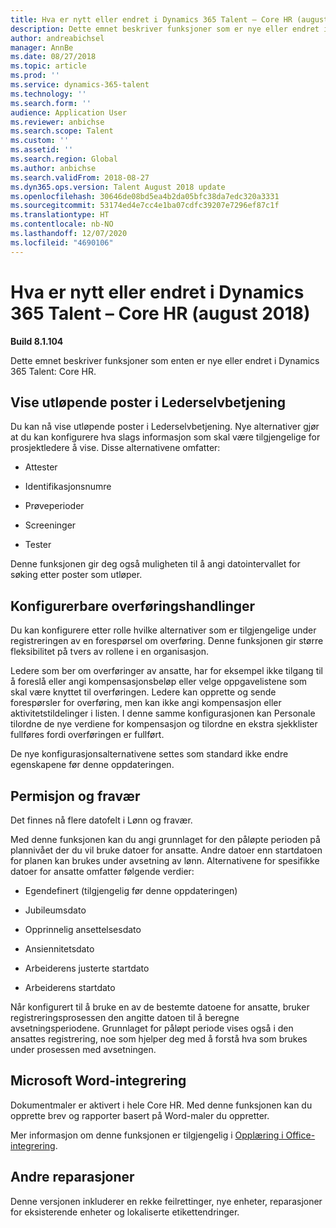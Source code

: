```yaml
---
title: Hva er nytt eller endret i Dynamics 365 Talent – Core HR (august 2018)
description: Dette emnet beskriver funksjoner som er nye eller endret i Microsoft Dynamics 365 Talent – Core HR.
author: andreabichsel
manager: AnnBe
ms.date: 08/27/2018
ms.topic: article
ms.prod: ''
ms.service: dynamics-365-talent
ms.technology: ''
ms.search.form: ''
audience: Application User
ms.reviewer: anbichse
ms.search.scope: Talent
ms.custom: ''
ms.assetid: ''
ms.search.region: Global
ms.author: anbichse
ms.search.validFrom: 2018-08-27
ms.dyn365.ops.version: Talent August 2018 update
ms.openlocfilehash: 30646de08bd5ea4b2da05bfc38da7edc320a3331
ms.sourcegitcommit: 53174ed4e7cc4e1ba07cdfc39207e7296ef87c1f
ms.translationtype: HT
ms.contentlocale: nb-NO
ms.lasthandoff: 12/07/2020
ms.locfileid: "4690106"
---
```

# <a name="whats-new-or-changed-in-dynamics-365-talent---core-hr-august-2018"></a>Hva er nytt eller endret i Dynamics 365 Talent – Core HR (august 2018)

**Build 8.1.104**

Dette emnet beskriver funksjoner som enten er nye eller endret i Dynamics 365 Talent: Core HR.

## <a name="view-expiring-records-in-manager-self-service"></a>Vise utløpende poster i Lederselvbetjening

Du kan nå vise utløpende poster i Lederselvbetjening. Nye alternativer gjør at du kan konfigurere hva slags informasjon som skal være tilgjengelige for prosjektledere å vise. Disse alternativene omfatter:

-   Attester

-   Identifikasjonsnumre

-   Prøveperioder

-   Screeninger

-   Tester

Denne funksjonen gir deg også muligheten til å angi datointervallet for søking etter poster som utløper.

## <a name="configurable-transfer-actions"></a>Konfigurerbare overføringshandlinger

Du kan konfigurere etter rolle hvilke alternativer som er tilgjengelige under registreringen av en forespørsel om overføring. Denne funksjonen gir større fleksibilitet på tvers av rollene i en organisasjon.

Ledere som ber om overføringer av ansatte, har for eksempel ikke tilgang til å foreslå eller angi kompensasjonsbeløp eller velge oppgavelistene som skal være knyttet til overføringen. Ledere kan opprette og sende forespørsler for overføring, men kan ikke angi kompensasjon eller aktivitetstildelinger i listen. I denne samme konfigurasjonen kan Personale tilordne de nye verdiene for kompensasjon og tilordne en ekstra sjekklister fullføres fordi overføringen er fullført.

De nye konfigurasjonsalternativene settes som standard ikke endre egenskapene før denne oppdateringen.

## <a name="leave-and-absence"></a>Permisjon og fravær

Det finnes nå flere datofelt i Lønn og fravær.

Med denne funksjonen kan du angi grunnlaget for den påløpte perioden på plannivået der du vil bruke datoer for ansatte. Andre datoer enn startdatoen for planen kan brukes under avsetning av lønn. Alternativene for spesifikke datoer for ansatte omfatter følgende verdier:

-   Egendefinert (tilgjengelig før denne oppdateringen)

-   Jubileumsdato

-   Opprinnelig ansettelsesdato

-   Ansiennitetsdato

-   Arbeiderens justerte startdato

-   Arbeiderens startdato

Når konfigurert til å bruke en av de bestemte datoene for ansatte, bruker registreringsprosessen den angitte datoen til å beregne avsetningsperiodene. Grunnlaget for påløpt periode vises også i den ansattes registrering, noe som hjelper deg med å forstå hva som brukes under prosessen med avsetningen.

## <a name="microsoft-word-integration"></a>Microsoft Word-integrering

Dokumentmaler er aktivert i hele Core HR. Med denne funksjonen kan du opprette brev og rapporter basert på Word-maler du oppretter.

Mer informasjon om denne funksjonen er tilgjengelig i [Opplæring i Office-integrering](https://docs.microsoft.com/dynamics365/unified-operations/dev-itpro/office-integration/office-integration-tutorial?toc=/dynamics365/unified-operations/talent/toc.json).


## <a name="other-fixes"></a>Andre reparasjoner

Denne versjonen inkluderer en rekke feilrettinger, nye enheter, reparasjoner for eksisterende enheter og lokaliserte etikettendringer.
